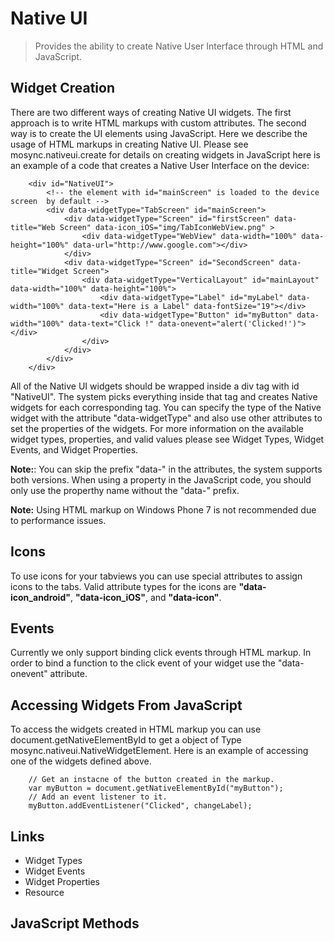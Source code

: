 Native UI
=========

> Provides the ability to create Native User Interface through HTML and JavaScript.

Widget Creation
---------------
There are two different ways of creating Native UI widgets. The first approach is to write HTML markups with custom attributes. The second way is to create the UI elements using JavaScript. Here we describe the usage of HTML markups in creating Native UI. Please see mosync.nativeui.create for details on creating widgets in JavaScript
here is an example of a code that creates a Native User Interface on the device:

		<div id="NativeUI">
			<!-- the element with id="mainScreen" is loaded to the device screen  by default -->
			<div data-widgetType="TabScreen" id="mainScreen">
				<div data-widgetType="Screen" id="firstScreen" data-title="Web Screen" data-icon_iOS="img/TabIconWebView.png" >
					<div data-widgetType="WebView" data-width="100%" data-height="100%" data-url="http://www.google.com"></div>
				</div>
				<div data-widgetType="Screen" id="SecondScreen" data-title="Widget Screen">
					<div data-widgetType="VerticalLayout" id="mainLayout" data-width="100%" data-height="100%">
						<div data-widgetType="Label" id="myLabel" data-width="100%" data-text="Here is a Label" data-fontSize="19"></div>
						<div data-widgetType="Button" id="myButton" data-width="100%" data-text="Click !" data-onevent="alert('Clicked!')"></div>
					</div>
				</div>
			</div>
		</div>

All of the Native UI widgets should be wrapped inside a div tag with id "NativeUI". The system picks everything inside that tag and creates Native widgets for each corresponding tag. You can specify the type of the Native widget with the attribute "data-widgetType" and also use other attributes to set the properties of the widgets. For more information on the available widget types, properties,  and valid values please see Widget Types, Widget Events, and Widget Properties.

**Note:**: You can skip the prefix "data-" in the attributes, the system supports both versions. When using a property in the JavaScript code, you should only use the properthy name without the "data-" prefix.

**Note:** Using HTML markup on Windows Phone 7 is not recommended due to performance issues. 

Icons
-----
To use icons for your tabviews you can use special attributes to assign icons to the tabs. Valid attribute types for the icons are <strong>"data-icon\_android"</strong>, <strong>"data-icon\_iOS"</strong>, and <strong>"data-icon"</strong>.

Events
------
Currently we only support binding click events through HTML markup. In order to bind a function to the click event of your widget use the "data-onevent" attribute.

Accessing Widgets From JavaScript
--------------------------------
To access the widgets created in HTML markup you can use document.getNativeElementById to get a object of Type mosync.nativeui.NativeWidgetElement. Here is an example of accessing one of the widgets defined above.

		// Get an instacne of the button created in the markup.
		var myButton = document.getNativeElementById("myButton");
		// Add an event listener to it.
		myButton.addEventListener("Clicked", changeLabel);

Links
-----
 * Widget Types
 * Widget Events
 * Widget Properties
 * Resource

JavaScript Methods
------------------
